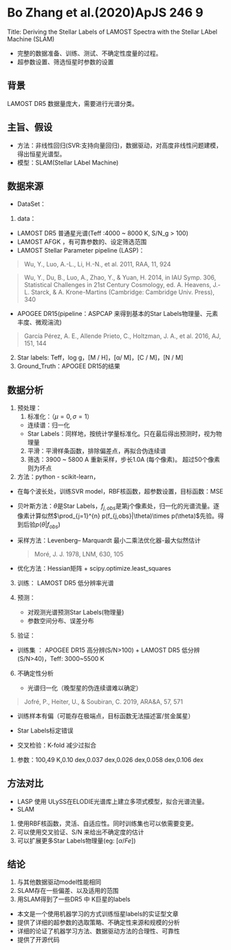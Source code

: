 # Bo Zhang et al.(2020)ApJS 246 9
Title:
Deriving the Stellar Labels of LAMOST Spectra with the Stellar LAbel Machine (SLAM)

+ 完整的数据准备、训练、测试、不确定性度量的过程。
+ 超参数设置、筛选恒星时参数的设置

## 背景
LAMOST DR5 数据量庞大，需要进行光谱分类。
## 主旨、假设
+ 方法：非线性回归(SVR:支持向量回归)，数据驱动，对高度非线性问题建模，得出恒星光谱型。
+ 模型：SLAM(Stellar LAbel Machine)
## 数据来源
+ DataSet：
1. data：
+ LAMOST DR5 普通星光谱(Teff :4000 ~ 8000 K, S/N_g > 100)
+ LAMOST AFGK ，有可靠参数的、设定筛选范围 
+ LAMOST Stellar Parameter pipeline (LASP)：
> Wu, Y., Luo, A.-L., Li, H.-N., et al. 2011, RAA, 11, 924 

> Wu, Y., Du, B., Luo, A., Zhao, Y., & Yuan, H. 2014, in IAU Symp. 306, Statistical Challenges in 21st Century Cosmology, ed. A. Heavens, J.-L. Starck, & A. Krone-Martins (Cambridge: Cambridge Univ. Press), 340 

+ APOGEE DR15(pipeline：ASPCAP 来得到基本的Star Labels物理量、元素丰度、微观湍流)
> García Pérez, A. E., Allende Prieto, C., Holtzman, J. A., et al. 2016, AJ, 151, 144 

2. Star labels: Teff，log g，\[M / H\]，\[α/ M\]，\[C / M\]，\[N / M\]
3. Ground_Truth：APOGEE DR15的结果

## 数据分析
1. 预处理：
	1. 标准化：（$\mu=0, \sigma=1$）
	+ 连续谱：归一化
	+ Star Labels：同样地，按统计学量标准化。只在最后得出预测时，视为物理量
	2. 平滑：平滑样条函数，排除偏差点，再拟合伪连续谱
	3. 筛选：3900 ~ 5800 A 重新采样，步长1.0A (每个像素)。 超过50个像素则为坏点
2. 方法：python - scikit-learn，

  + 在每个波长处，训练SVR model，RBF核函数，超参数设置，目标函数：MSE

  + 贝叶斯方法：$\theta$是Star Labels，$f_{j,obs}$是第j个像素处，归一化的光谱流量。逐像素计算似然$\prod_{j=1}^{n} p(f_{j,obs}|\theta)\times p(\theta)$先验。得到后验$p(\theta|f_{obs})$

  + 采样方法：Levenberg– Marquardt 最小二乘法优化器-最大似然估计

    > Moré, J. J. 1978, LNM, 630, 105 

  + 优化方法：Hessian矩阵 + scipy.optimize.least_squares 

3. 训练：
	LAMOST DR5 低分辨率光谱

3. 预测：
    + 对观测光谱预测Star Labels(物理量)
	+ 参数空间分布、误差分布

4. 验证：
+ 训练集 ： APOGEE DR15  高分辨(S/N>100) + LAMOST DR5 低分辨(S/N>40)，Teff: 3000~5500 K



6. 不确定性分析

   + 光谱归一化（晚型星的伪连续谱难以确定）
> Jofré, P., Heiter, U., & Soubiran, C. 2019, ARA&A, 57, 571 

   + 训练样本有偏（可能存在极端点，目标函数无法描述富/贫金属星）
   + Star Labels标定错误 
     
+ 交叉检验：K-fold 减少过拟合
1. 参数：100,49 K,0.10 dex,0.037 dex,0.026 dex,0.058 dex,0.106 dex 

## 方法对比
+ LASP 
使用 ULySS在ELODIE光谱库上建立多项式模型，拟合光谱流量。
+ SLAM 
1. 使用RBF核函数，灵活、自适应性。同时训练集也可以依需要变更。
2. 可以使用交叉验证、S/N 来给出不确定度的估计
3. 可以扩展更多Star Labels物理量(eg: [$\alpha / Fe$])
## 结论
1. 与其他数据驱动model性能相同
2. SLAM存在一些偏差、以及适用的范围
3. 用SLAM得到了一些DR5 中 K巨星的labels

+ 本文是一个使用机器学习的方式训练恒星labels的实证型文章
+ 提供了详细的超参数的选取策略、不确定性来源和规模的分析
+ 详细的论证了机器学习方法、数据驱动方法的合理性、可靠性
+ 提供了开源代码
